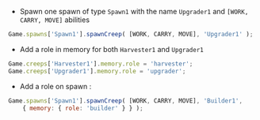- Spawn one spawn of type `Spawn1` with the name `Upgrader1` and `[WORK, CARRY, MOVE]` abilities

```js
Game.spawns['Spawn1'].spawnCreep( [WORK, CARRY, MOVE], 'Upgrader1' );
```


- Add a role in memory for both `Harvester1` and `Upgrader1`
```js
Game.creeps['Harvester1'].memory.role = 'harvester';
Game.creeps['Upgrader1'].memory.role = 'upgrader';
```

- Add a role on spawn :
```js
Game.spawns['Spawn1'].spawnCreep( [WORK, CARRY, MOVE], 'Builder1',
    { memory: { role: 'builder' } } );
```